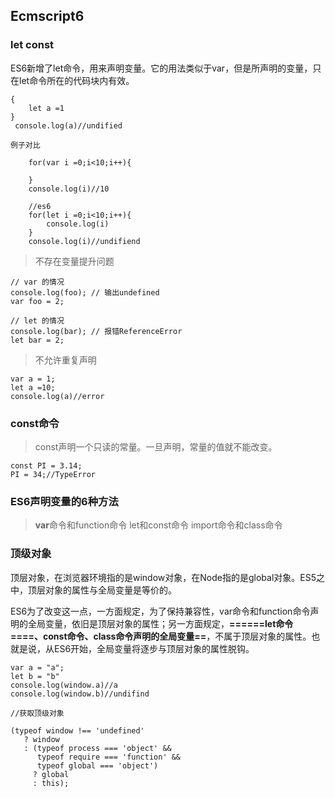 ## Ecmscript6

### let const
ES6新增了let命令，用来声明变量。它的用法类似于var，但是所声明的变量，只在let命令所在的代码块内有效。

    {
        let a =1
    }
     console.log(a)//undified
   
    例子对比
    
        for(var i =0;i<10;i++){
            
        }
        console.log(i)//10
        
        //es6
        for(let i =0;i<10;i++){
            console.log(i)
        }
        console.log(i)//undifiend
        
> 不存在变量提升问题

    // var 的情况
    console.log(foo); // 输出undefined
    var foo = 2;
    
    // let 的情况
    console.log(bar); // 报错ReferenceError
    let bar = 2;
    
> 不允许重复声明

    var a = 1;
    let a =10;
    console.log(a)//error
    
    
### const命令

> const声明一个只读的常量。一旦声明，常量的值就不能改变。

    const PI = 3.14;
    PI = 34;//TypeError
    
### ES6声明变量的6种方法

> **var**命令和function命令 let和const命令 import命令和class命令

### 顶级对象

顶层对象，在浏览器环境指的是window对象，在Node指的是global对象。ES5之中，顶层对象的属性与全局变量是等价的。

 ES6为了改变这一点，一方面规定，为了保持兼容性，var命令和function命令声明的全局变量，依旧是顶层对象的属性；另一方面规定，**======let命令====、const命令、class命令声明的全局变量==**，不属于顶层对象的属性。也就是说，从ES6开始，全局变量将逐步与顶层对象的属性脱钩。
 
    var a = "a";
    let b = "b"
    console.log(window.a)//a
    console.log(window.b)//undifind
    
    //获取顶级对象
    
    (typeof window !== 'undefined'
       ? window
       : (typeof process === 'object' &&
          typeof require === 'function' &&
          typeof global === 'object')
         ? global
         : this);